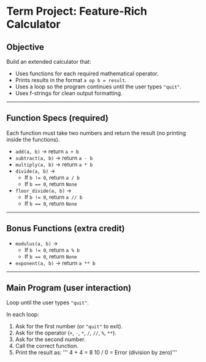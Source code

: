 # Term Project: Feature-Rich Calculator  

## Objective  

Build an extended calculator that:  

- Uses functions for each required mathematical operator.  
- Prints results in the format `a op b = result`.  
- Uses a loop so the program continues until the user types `"quit"`.  
- Uses f-strings for clean output formatting.  

---

## Function Specs (required)  

Each function must take two numbers and return the result (no printing inside the functions).  

- `add(a, b)` → return `a + b`  
- `subtract(a, b)` → return `a - b`  
- `multiply(a, b)` → return `a * b`  
- `divide(a, b)` →  
  - If `b != 0`, return `a / b`  
  - If `b == 0`, return `None`  
- `floor_divide(a, b)` →  
  - If `b != 0`, return `a // b`  
  - If `b == 0`, return `None`  

---

## Bonus Functions (extra credit)  

- `modulus(a, b)` →  
  - If `b != 0`, return `a % b`  
  - If `b == 0`, return `None`  
- `exponent(a, b)` → return `a ** b`  

---

## Main Program (user interaction)  

Loop until the user types `"quit"`.  

In each loop:  
1. Ask for the first number (or `"quit"` to exit).  
2. Ask for the operator (`+`, `-`, `*`, `/`, `//`, `%`, `**`).  
3. Ask for the second number.  
4. Call the correct function.  
5. Print the result as:
    ''' 4 + 4 = 8
10 / 0 = Error (division by zero)'''

